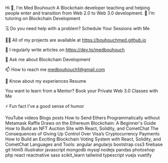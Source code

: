 Hi 👋, I'm Med Bouhouch
A Blockchain developer teaching and helping people enter and transition from Web 2.0 to Web 3.0 development.
🌱 I’m tutoring on Blockchain Development

🗓️ Do you need help with a problem? Schedule Your Sessions with Me

👨‍💻 All of my projects are available at https://bouhouchmed.github.io

📝 I regularly write articles on https://dev.to/medbouhouch

💬 Ask me about Blockchain Development

📫 How to reach me medbouhouch1@gmail.com

📄 Know about my experiences Resume

You want to learn from a Mentor? Book your Private Web 3.0 Classes with Me

⚡ Fun fact I've a good sense of humor

YouTube videos
Blogs posts
How to Send Ethers Programmatically without Metamask
Raffle Draws on the Ethereum Blockchain: A Beginner's Guide
How to Build an NFT Auction Site with React, Solidity, and CometChat
The Consequences of Giving Up Control Over Visa’s Cryptocurrency Payments
How to Build an Exciting Blockchain Voting System with React, Solidity, and CometChat
Languages and Tools:
angular angularjs bootstrap css3 firebase git html5 illustrator javascript mongodb mysql nodejs pandas photoshop php react reactnative sass scikit_learn tailwind typescript vuejs vuetify

